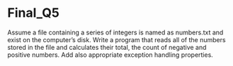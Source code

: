 # Final_Q5

Assume a file containing a series of integers is named as numbers.txt and exist on the computer’s disk. Write a program that reads all of the numbers stored in the file and calculates their total, the count of negative and positive numbers. Add also appropriate exception handling properties.
